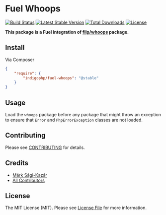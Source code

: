 # Fuel Whoops

[![Build Status](https://travis-ci.org/indigophp/fuel-whoops.svg?branch=develop)](https://travis-ci.org/indigophp/fuel-whoops)
[![Latest Stable Version](https://poser.pugx.org/indigophp/fuel-whoops/v/stable.png)](https://packagist.org/packages/indigophp/fuel-whoops)
[![Total Downloads](https://poser.pugx.org/indigophp/fuel-whoops/downloads.png)](https://packagist.org/packages/indigophp/fuel-whoops)
[![License](https://poser.pugx.org/indigophp/fuel-whoops/license.png)](https://packagist.org/packages/indigophp/fuel-whoops)

**This package is a Fuel integration of [filp/whoops](https://github.com/filp/whoops) package.**


## Install

Via Composer

``` json
{
    "require": {
        "indigophp/fuel-whoops": "@stable"
    }
}
```


## Usage

Load the `whoops` package before any package that might throw an exception to ensure that `Error` and `PhpErrorException` classes are not loaded.


## Contributing

Please see [CONTRIBUTING](https://github.com/indigophp/fuel-whoops/blob/develop/CONTRIBUTING.md) for details.


## Credits

- [Márk Sági-Kazár](https://github.com/sagikazarmark)
- [All Contributors](https://github.com/indigophp/fuel-whoops/contributors)


## License

The MIT License (MIT). Please see [License File](https://github.com/indigophp/fuel-whoops/blob/develop/LICENSE) for more information.
